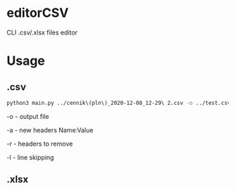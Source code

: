 # editorCSV
CLI .csv/.xlsx files editor

# Usage

## .csv

```bash
python3 main.py ../cennik\(pln\)_2020-12-08_12-29\ 2.csv -o ../test.csv -a Family:test -r Lp -l 1 
```
-o - output file

-a - new headers Name:Value

-r - headers to remove

-l - line skipping

## .xlsx
